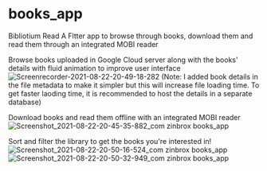 # books_app
Bibliotium Read
A Fltter app to browse through books, download them and read them through an integrated MOBI reader

Browse books uploaded in Google Cloud server along with the books' details with fluid animation to improve user interface
![Screenrecorder-2021-08-22-20-49-18-282](https://user-images.githubusercontent.com/53508807/130360828-679ab10a-7c80-469d-a2fc-39c61c3fef82.gif)
(Note: I added book details in the file metadata to make it simpler but this will increase file loading time. To get faster laoding time, it is recommended to host the details in a separate database)


Download books and read them offline with an integrated MOBI reader
![Screenshot_2021-08-22-20-45-35-882_com zinbrox books_app](https://user-images.githubusercontent.com/53508807/130360742-18755191-8c93-4034-8832-4c44b146903e.jpg)

Sort and filter the library to get the books you're interested in!
![Screenshot_2021-08-22-20-50-16-524_com zinbrox books_app](https://user-images.githubusercontent.com/53508807/130360901-5ac877ad-0b21-4a56-a658-cafd9d813ec8.jpg)
![Screenshot_2021-08-22-20-50-32-949_com zinbrox books_app](https://user-images.githubusercontent.com/53508807/130360902-87d93784-ab97-4bf2-bce9-132137f9de3b.jpg)


